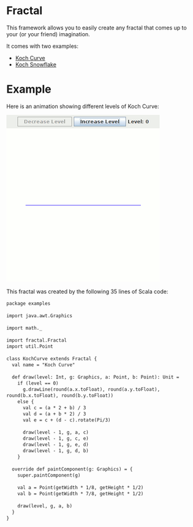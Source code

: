# Fractal

This framework allows you to easily create any fractal that comes up to your (or your friend) imagination.

It comes with two examples:
 - [Koch Curve](src/examples/KochCurve.scala)
 - [Koch Snowflake](src/examples/KochSnowflake.scala)

# Example

Here is an animation showing different levels of Koch Curve:

![Koch Curve](demo.gif)

This fractal was created by the following 35 lines of Scala code:
```
package examples

import java.awt.Graphics

import math._

import fractal.Fractal
import util.Point

class KochCurve extends Fractal {
  val name = "Koch Curve"

  def draw(level: Int, g: Graphics, a: Point, b: Point): Unit =
    if (level == 0)
      g.drawLine(round(a.x.toFloat), round(a.y.toFloat), round(b.x.toFloat), round(b.y.toFloat))
    else {
      val c = (a * 2 + b) / 3
      val d = (a + b * 2) / 3
      val e = c + (d - c).rotate(Pi/3)

      draw(level - 1, g, a, c)
      draw(level - 1, g, c, e)
      draw(level - 1, g, e, d)
      draw(level - 1, g, d, b)
    }

  override def paintComponent(g: Graphics) = {
    super.paintComponent(g)

    val a = Point(getWidth * 1/8, getHeight * 1/2)
    val b = Point(getWidth * 7/8, getHeight * 1/2)

    draw(level, g, a, b)
  }
}
```
